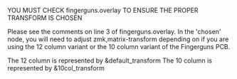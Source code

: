 YOU MUST CHECK fingerguns.overlay TO ENSURE THE PROPER TRANSFORM IS CHOSEN

Please see the comments on line 3 of fingerguns.overlay.  In the 'chosen' node, you will need to adjust zmk,matrix-transform depending on if you are using the 12 column variant or the 10 column variant of the Fingerguns PCB.

The 12 column is represented by &default_transform
The 10 column is represented by &10col_transform